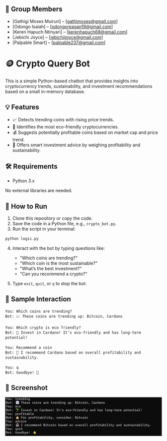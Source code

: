 
## 👥 Group Members

- [Gathigi Moses Muiruri] – [gathimoses@gmail.com]
- [Odongo Isaiah] – [odongoreagan19@gmail.com]
- [Keren Hapuch Ntinyari] – [kerenhapuch68@gmail.com]
- [Jebichi Joyce] – [jebichiijoyce@gmail.com]
- [Palpable Smart] – [palpable237@gmail.com]


# 🪙 Crypto Query Bot

This is a simple Python-based chatbot that provides insights into cryptocurrency trends, sustainability, and investment recommendations based on a small in-memory database.

## 💡 Features

* 📈 Detects trending coins with rising price trends.
* 🌱 Identifies the most eco-friendly cryptocurrencies.
* 💰 Suggests potentially profitable coins based on market cap and price trend.
* 🤖 Offers smart investment advice by weighing profitability and sustainability.

## 🛠️ Requirements

* Python 3.x

No external libraries are needed.

## 🚀 How to Run

1. Clone this repository or copy the code.
2. Save the code in a Python file, e.g., `crypto_bot.py`.
3. Run the script in your terminal:

```bash
python logic.py
```

4. Interact with the bot by typing questions like:

   * "Which coins are trending?"
   * "Which coin is the most sustainable?"
   * "What’s the best investment?"
   * "Can you recommend a crypto?"

5. Type `exit`, `quit`, or `q` to stop the bot.

## 💬 Sample Interaction

```text
You: Which coins are trending?
Bot: 📈 These coins are trending up: Bitcoin, Cardano

You: Which crypto is eco friendly?
Bot: 🌱 Invest in Cardano! It’s eco-friendly and has long-term potential!

You: Recommend a coin
Bot: 🤖 I recommend Cardano based on overall profitability and sustainability.

You: q
Bot: Goodbye! 👋
```

## 🗼️ Screenshot


![Crypto Query Bot Screenshot](screenshot.png)


